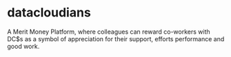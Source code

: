# datacloudians
A Merit Money Platform, where colleagues can reward co-workers with DC$s as a symbol of appreciation for their support, efforts performance and good work.
